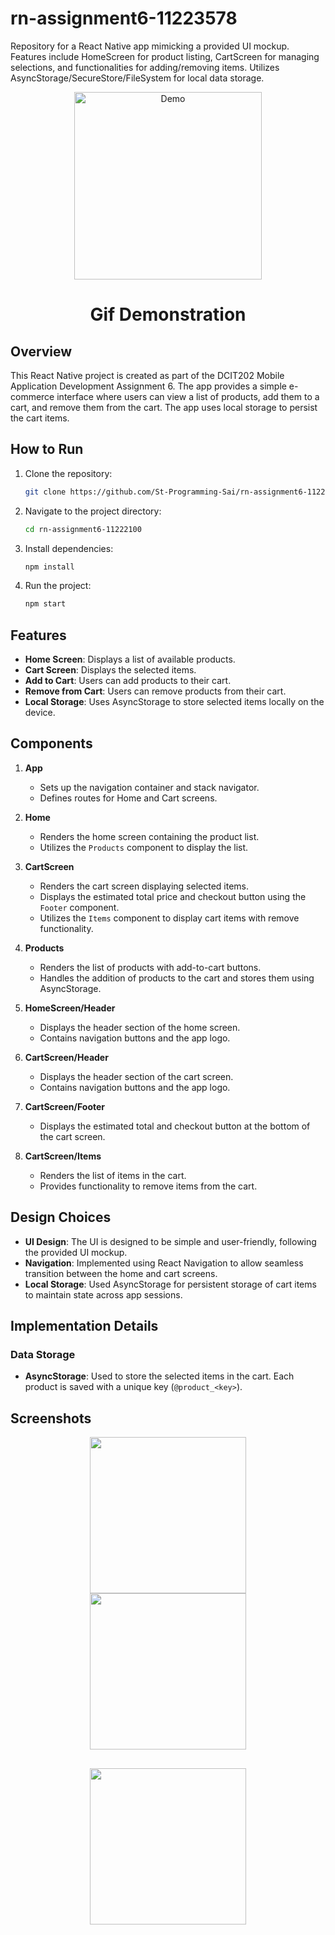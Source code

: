 # rn-assignment6-11223578
Repository for a React Native app mimicking a provided UI mockup. Features include HomeScreen for product listing, CartScreen for managing selections, and functionalities for adding/removing items. Utilizes AsyncStorage/SecureStore/FileSystem for local data storage.




<p align="center">
    <img src="./AssignmentSix/assets/screenshot.gif" alt="Demo" width=300>
    <br>
    <h1 align="center"> Gif Demonstration</h1>
</p>



## Overview

This React Native project is created as part of the DCIT202 Mobile Application Development Assignment 6. The app provides a simple e-commerce interface where users can view a list of products, add them to a cart, and remove them from the cart. The app uses local storage to persist the cart items.



## How to Run

1. Clone the repository:
   ```bash
   git clone https://github.com/St-Programming-Sai/rn-assignment6-11222100.git
   ```
2. Navigate to the project directory:
   ```bash
   cd rn-assignment6-11222100
   ```
3. Install dependencies:
   ```bash
   npm install
   ```
4. Run the project:
   ```bash
   npm start
   ```


## Features

- **Home Screen**: Displays a list of available products.
- **Cart Screen**: Displays the selected items.
- **Add to Cart**: Users can add products to their cart.
- **Remove from Cart**: Users can remove products from their cart.
- **Local Storage**: Uses AsyncStorage to store selected items locally on the device.





## Components

1. **App**
   - Sets up the navigation container and stack navigator.
   - Defines routes for Home and Cart screens.

2. **Home**
   - Renders the home screen containing the product list.
   - Utilizes the `Products` component to display the list.

3. **CartScreen**
   - Renders the cart screen displaying selected items.
   - Displays the estimated total price and checkout button using the `Footer` component.
   - Utilizes the `Items` component to display cart items with remove functionality.

4. **Products**
   - Renders the list of products with add-to-cart buttons.
   - Handles the addition of products to the cart and stores them using AsyncStorage.

5. **HomeScreen/Header**
   - Displays the header section of the home screen.
   - Contains navigation buttons and the app logo.

6. **CartScreen/Header**
   - Displays the header section of the cart screen.
   - Contains navigation buttons and the app logo.

7. **CartScreen/Footer**
   - Displays the estimated total and checkout button at the bottom of the cart screen.

8. **CartScreen/Items**
   - Renders the list of items in the cart.
   - Provides functionality to remove items from the cart.

## Design Choices

- **UI Design**: The UI is designed to be simple and user-friendly, following the provided UI mockup.
- **Navigation**: Implemented using React Navigation to allow seamless transition between the home and cart screens.
- **Local Storage**: Used AsyncStorage for persistent storage of cart items to maintain state across app sessions.

## Implementation Details

### Data Storage

- **AsyncStorage**: Used to store the selected items in the cart. Each product is saved with a unique key (`@product_<key>`).




## Screenshots



<p align="center">
  <img src="./AssignmentSix/assets/checkout-screenshot.jpg" width="250" hspace=30>
  <img src="./AssignmentSix/assets/empty-checkout-screenshot.jpg" width="250">
  <br>
  <img src="./AssignmentSix/assets/home-screen-screenshot.jpg" width="250" vspace=30>
</p>


